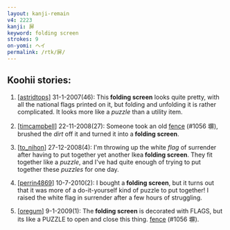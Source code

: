 ```yaml
---
layout: kanji-remain
v4: 2223
kanji: 屏
keyword: folding screen
strokes: 9
on-yomi: ヘイ
permalink: /rtk/屏/
---
```


## Koohii stories: 

1) [<a href="http://kanji.koohii.com/profile/astridtops">astridtops</a>] 31-1-2007(46): This<strong> folding screen</strong> looks quite pretty, with all the national flags printed on it, but folding and unfolding it is rather complicated. It looks more like a <em>puzzle</em> than a utility item.

2) [<a href="http://kanji.koohii.com/profile/timcampbell">timcampbell</a>] 22-11-2008(27): Someone took an old <a href="../v4/1056.html">fence</a> (#1056 塀), brushed the <em>dirt</em> off it and turned it into a<strong> folding screen</strong>.

3) [<a href="http://kanji.koohii.com/profile/to_nihon">to_nihon</a>] 27-12-2008(4): I&#039;m throwing up the white <em>flag</em> of surrender after having to put together yet another Ikea<strong> folding screen</strong>. They fit together like a <em>puzzle</em>, and I&#039;ve had quite enough of trying to put together these <em>puzzles</em> for one day.

4) [<a href="http://kanji.koohii.com/profile/perrin4869">perrin4869</a>] 10-7-2010(2): I bought a<strong> folding screen</strong>, but it turns out that it was more of a do-it-yourself kind of puzzle to put together! I raised the white flag in surrender after a few hours of struggling.

5) [<a href="http://kanji.koohii.com/profile/oregum">oregum</a>] 9-1-2009(1): The<strong> folding screen</strong> is decorated with FLAGS, but its like a PUZZLE to open and close this thing. <a href="../v4/1056.html">fence</a> (#1056 塀).

